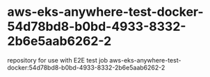 # aws-eks-anywhere-test-docker-54d78bd8-b0bd-4933-8332-2b6e5aab6262-2
repository for use with E2E test job aws-eks-anywhere-test-docker:54d78bd8-b0bd-4933-8332-2b6e5aab6262-2
